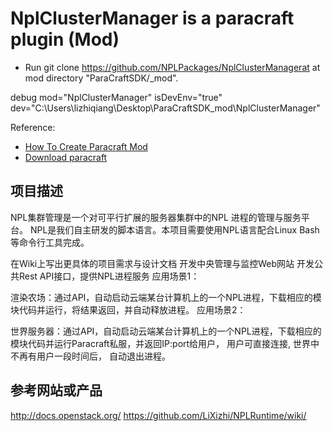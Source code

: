 # NplClusterManager is a paracraft plugin (Mod)

* Run git clone https://github.com/NPLPackages/NplClusterManagerat at mod directory "ParaCraftSDK/_mod".

debug mod="NplClusterManager" isDevEnv="true" dev="C:\Users\lizhiqiang\Desktop\ParaCraftSDK\_mod\NplClusterManager\"


Reference:
- [How To Create Paracraft Mod](https://github.com/LiXizhi/NPLRuntime/wiki/TutorialParacraftMod)
- [Download paracraft](http://www.paracraft.cn)

## 项目描述 
NPL集群管理是一个对可平行扩展的服务器集群中的NPL 进程的管理与服务平台。 NPL是我们自主研发的脚本语言。本项目需要使用NPL语言配合Linux Bash等命令行工具完成。

在Wiki上写出更具体的项目需求与设计文档
开发中央管理与监控Web网站
开发公共Rest API接口，提供NPL进程服务
应用场景1：

渲染农场：通过API，自动启动云端某台计算机上的一个NPL进程，下载相应的模块代码并运行，将结果返回，并自动释放进程。
应用场景2：

世界服务器：通过API，自动启动云端某台计算机上的一个NPL进程，下载相应的模块代码并运行Paracraft私服，并返回IP:port给用户， 用户可直接连接, 世界中不再有用户一段时间后， 自动退出进程。

## 参考网站或产品
http://docs.openstack.org/
https://github.com/LiXizhi/NPLRuntime/wiki/



